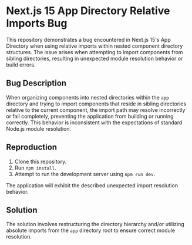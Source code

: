 # Next.js 15 App Directory Relative Imports Bug

This repository demonstrates a bug encountered in Next.js 15's App Directory when using relative imports within nested component directory structures.  The issue arises when attempting to import components from sibling directories, resulting in unexpected module resolution behavior or build errors.

## Bug Description

When organizing components into nested directories within the `app` directory and trying to import components that reside in sibling directories relative to the current component, the import path may resolve incorrectly or fail completely, preventing the application from building or running correctly.  This behavior is inconsistent with the expectations of standard Node.js module resolution.

## Reproduction

1. Clone this repository.
2. Run `npm install`.
3. Attempt to run the development server using `npm run dev`.

The application will exhibit the described unexpected import resolution behavior.

## Solution

The solution involves restructuring the directory hierarchy and/or utilizing absolute imports from the `app` directory root to ensure correct module resolution. 